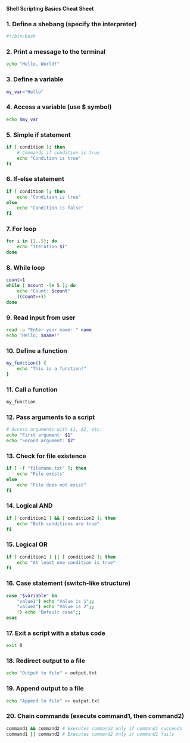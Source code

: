 **Shell Scripting Basics Cheat Sheet**

### 1. Define a shebang (specify the interpreter)
```bash
#!/bin/bash
```

### 2. Print a message to the terminal
```bash
echo "Hello, World!"
```

### 3. Define a variable
```bash
my_var="Hello"
```

### 4. Access a variable (use $ symbol)
```bash
echo $my_var
```

### 5. Simple if statement
```bash
if [ condition ]; then
    # Commands if condition is true
    echo "Condition is true"
fi
```

### 6. If-else statement
```bash
if [ condition ]; then
    echo "Condition is true"
else
    echo "Condition is false"
fi
```

### 7. For loop
```bash
for i in {1..5}; do
    echo "Iteration $i"
done
```

### 8. While loop
```bash
count=1
while [ $count -le 5 ]; do
    echo "Count: $count"
    ((count++))
done
```

### 9. Read input from user
```bash
read -p "Enter your name: " name
echo "Hello, $name!"
```

### 10. Define a function
```bash
my_function() {
    echo "This is a function!"
}
```

### 11. Call a function
```bash
my_function
```

### 12. Pass arguments to a script
```bash
# Access arguments with $1, $2, etc.
echo "First argument: $1"
echo "Second argument: $2"
```

### 13. Check for file existence
```bash
if [ -f "filename.txt" ]; then
    echo "File exists"
else
    echo "File does not exist"
fi
```

### 14. Logical AND
```bash
if [ condition1 ] && [ condition2 ]; then
    echo "Both conditions are true"
fi
```

### 15. Logical OR
```bash
if [ condition1 ] || [ condition2 ]; then
    echo "At least one condition is true"
fi
```

### 16. Case statement (switch-like structure)
```bash
case "$variable" in
    "value1") echo "Value is 1";;
    "value2") echo "Value is 2";;
    *) echo "Default case";;
esac
```

### 17. Exit a script with a status code
```bash
exit 0
```

### 18. Redirect output to a file
```bash
echo "Output to file" > output.txt
```

### 19. Append output to a file
```bash
echo "Append to file" >> output.txt
```

### 20. Chain commands (execute command1, then command2)
```bash
command1 && command2 # Executes command2 only if command1 succeeds
command1 || command2 # Executes command2 only if command1 fails
``` 